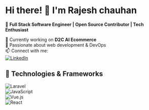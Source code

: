 # Hi there! 👋 I'm Rajesh chauhan

🚀 **Full Stack Software Engineer | Open Source Contributor | Tech Enthusiast**  

🌱 Currently working on **D2C AI Ecommerce**  
🔹 Passionate about web development & DevOps  
📫 Connect with me:  
[![LinkedIn](https://img.shields.io/badge/LinkedIn-blue?style=flat&logo=linkedin)](https://www.linkedin.com/in/rajesh-chauhan-bb971711a)

## 🚀 Technologies & Frameworks  
![Laravel](https://img.shields.io/badge/Laravel-FF2D20?style=flat&logo=laravel&logoColor=white)  
![JavaScript](https://img.shields.io/badge/JavaScript-F7DF1E?style=flat&logo=javascript&logoColor=black)  
![Vue.js](https://img.shields.io/badge/Vue.js-4FC08D?style=flat&logo=vue.js&logoColor=white)  
![React](https://img.shields.io/badge/React-61DAFB?style=flat&logo=react&logoColor=black)  



